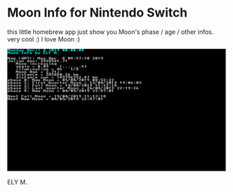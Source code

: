 # Moon Info for Nintendo Switch


this little homebrew app just show you Moon's phase / age / other infos. 
very cool :)   I love Moon :) 

![Screenshot](screenshot.jpg)

ELY M. 


